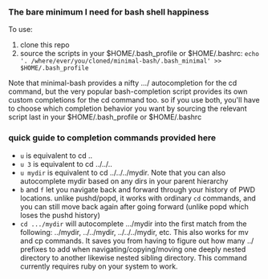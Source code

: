 ### The bare minimum I need for bash shell happiness

To use:

1. clone this repo
2. source the scripts in your $HOME/.bash_profile or $HOME/.bashrc:
`
echo '. /where/ever/you/cloned/minimal-bash/.bash_minimal' >> $HOME/.bash_profile
` 

Note that minimal-bash provides a nifty .../ autocompletion for the cd command, but the very popular bash-completion script provides its own custom completions for the cd command too.
so if you use both, you'll have to choose which completion behavior you want by sourcing the relevant script last in your $HOME/.bash_profile or $HOME/.bashrc

### quick guide to completion commands provided here

- `u` is equivalent to cd ..
- `u 3` is equivalent to cd ../../..
- `u mydir` is equivalent to cd ../../../mydir.  Note that you can also autocomplete mydir based on any dirs in your parent hierarchy
- `b` and `f` let you navigate back and forward through your history of PWD locations. unlike pushd/popd, it works with ordinary `cd` commands, and you can still move back again after going forward (unlike popd which loses the pushd history)
- `cd .../mydir` will autocomplete .../mydir into the first match from the following: ../mydir, ../../mydir, ../../../mydir, etc.  This also works for mv and cp commands. It saves you from having to figure out how many ../ prefixes to add when navigating/copying/moving one deeply nested directory to another likewise nested sibling directory.  This command currently requires ruby on your system to work.
